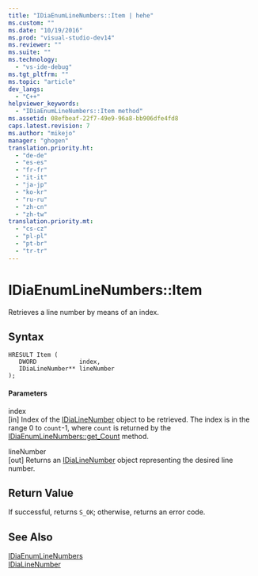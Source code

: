 ```yaml
---
title: "IDiaEnumLineNumbers::Item | hehe"
ms.custom: ""
ms.date: "10/19/2016"
ms.prod: "visual-studio-dev14"
ms.reviewer: ""
ms.suite: ""
ms.technology: 
  - "vs-ide-debug"
ms.tgt_pltfrm: ""
ms.topic: "article"
dev_langs: 
  - "C++"
helpviewer_keywords: 
  - "IDiaEnumLineNumbers::Item method"
ms.assetid: 08efbeaf-22f7-49e9-96a8-bb906dfe4fd8
caps.latest.revision: 7
ms.author: "mikejo"
manager: "ghogen"
translation.priority.ht: 
  - "de-de"
  - "es-es"
  - "fr-fr"
  - "it-it"
  - "ja-jp"
  - "ko-kr"
  - "ru-ru"
  - "zh-cn"
  - "zh-tw"
translation.priority.mt: 
  - "cs-cz"
  - "pl-pl"
  - "pt-br"
  - "tr-tr"
---
```

# IDiaEnumLineNumbers::Item
Retrieves a line number by means of an index.  
  
## Syntax  
  
```cpp#  
HRESULT Item (   
   DWORD            index,  
   IDiaLineNumber** lineNumber  
);  
```  
  
#### Parameters  
 index  
 [in] Index of the [IDiaLineNumber](../debug-interface-access/idialinenumber.md) object to be retrieved. The index is in the range 0 to `count`-1, where `count` is returned by the [IDiaEnumLineNumbers::get_Count](../debug-interface-access/idiaenumlinenumbers--get_count.md) method.  
  
 lineNumber  
 [out] Returns an [IDiaLineNumber](../debug-interface-access/idialinenumber.md) object representing the desired line number.  
  
## Return Value  
 If successful, returns `S_OK`; otherwise, returns an error code.  
  
## See Also  
 [IDiaEnumLineNumbers](../debug-interface-access/idiaenumlinenumbers.md)   
 [IDiaLineNumber](../debug-interface-access/idialinenumber.md)